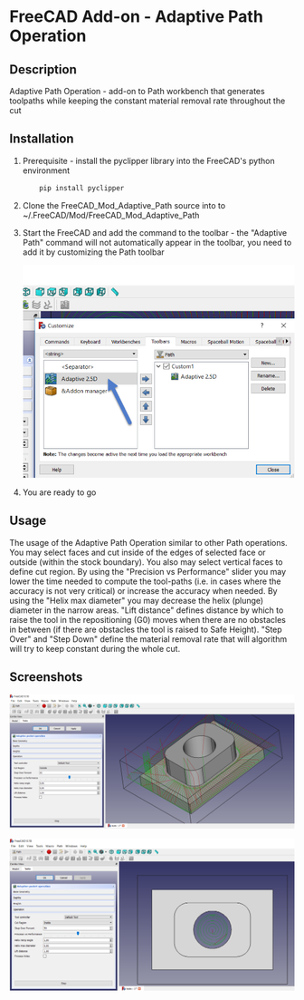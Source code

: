 # FreeCAD Add-on - Adaptive Path Operation

## Description
Adaptive Path Operation - add-on to Path workbench that generates toolpaths while keeping the constant material removal rate throughout the cut

## Installation
1. Prerequisite - install the pyclipper library into the FreeCAD's python environment
    ```bash
        pip install pyclipper
    ````

2. Clone the FreeCAD_Mod_Adaptive_Path source into to ~/.FreeCAD/Mod/FreeCAD_Mod_Adaptive_Path
3. Start the FreeCAD and add the command to the toolbar - the "Adaptive Path" command will not automatically appear in the toolbar, you need to add it by customizing the Path toolbar

    ![add custom toolbar](./Resources/Inst2.png)

4. You are ready to go

## Usage
The usage of the Adaptive Path Operation similar to other Path operations. You may select faces and cut inside of the edges of selected face or outside (within the stock boundary). You also may select vertical faces to define cut region. By using the "Precision vs Performance" slider you may lower the time needed to compute the tool-paths (i.e. in cases where the accuracy is not very critical) or increase the accuracy when needed. By using the "Helix max diameter" you may decrease the helix (plunge) diameter in the narrow areas. "Lift distance" defines distance by which to raise the tool in the repositioning (G0) moves when there are no obstacles in between (if there are obstacles the tool is raised to Safe Height). "Step Over" and "Step Down" define the material removal rate that will algorithm will try to keep constant during the whole cut.

## Screenshots

  ![ss1](./Resources/example1.png)

  ![ss2](./Resources/example2.png)


